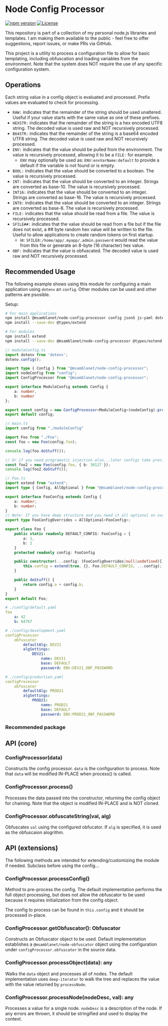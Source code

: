 # Node Config Processor
[![npm version](https://badge.fury.io/js/@msamblanet%2Fnode-config-processor.svg)](https://badge.fury.io/js/@msamblanet%2Fnode-config-processor)
[![License](https://img.shields.io/badge/License-Apache%202.0-blue.svg)](https://opensource.org/licenses/Apache-2.0)

This repository is part of a collection of my personal node.js libraries and templates.  I am making them available to the public - feel free to offer suggestions, report issues, or make PRs via GitHub.

This project is a utility to process a configuration file to allow for basic templating, including obfuscation and loading variables from the environment.  Note that the system does NOT require the use of any specific configuration system.

## Operations

Each string value in a config object is evaluated and processed.  Prefix values are evaluated to check for processing.

- ```RAW:``` indicates that the remainder of the string should be used unaltered.  Useful if your value starts with the same value as one of these prefixes.
- ```HEXSTR:``` indicates that the remainder of the string is a hex encoded UTF8 string.  The decoded value is used raw and NOT recursively processed.
- ```B64STR:``` indicates that the remainder of the string is a base64 encoded UTF8 string.  The decoded value is used raw and NOT recursively processed.
- ```ENV:``` indicates that the value should be pulled from the environment.  The value is recursively processed, allowing it to be a ```FILE:``` for example.
  - ```ENV``` may optionally be used as: ```ENV:envVarName:default``` to provide a default if the variable is not found or is empty.
- ```BOOL:``` indicates that the value should be converted to a boolean.  The value is recursively processed.
- ```INT:``` indicates that the value should be converted to an integer.  Strings are converted as base-10.  The value is recursively processed.
- ```INT16:``` indicates that the value should be converted to an integer.  Strings are converted as base-16.  The value is recursively processed.
- ```INT8:``` indicates that the value should be converted to an integer.  Strings are converted as base-8.  The value is recursively processed.
- ```FILE:``` indicates that the value should be read from a file.  The value is recursively processed.
- ```SFILE##:``` indicates that the value should be read from a file but if the file does not exist, a ## byte random hex value will be written to the file.  Useful to allow applications to create random tokens on first startup.
    - ie: ```SFILE8:/home/app/.myapp/.admin.password``` would read the value from this file or generate an 8-byte (16 character) hex value.
- ```OBF:``` indicates that the value is obfuscated.  The decoded value is used raw and NOT recursively processed.

## Recommended Usage

The following example shows using this module for configuring a main application using ```dotenv``` an ```config```.  Other modules can be used and other patterns are psosible.

Setup:

```bash
# For main applications
npm install @msamblanet/node-config-processor config json5 js-yaml dotenv extend
npm install --save-dev @types/extend

# For modules
npm install extend
npm install --save-dev @msamblanet/node-config-processor @types/extend
```

```typescript
// moduleConfig.ts
import dotenv from 'dotenv';
dotenv.config();

import type { Config } from "@msamblanet/node-config-processor";
import nodeConfig from "config";
import ConfigProcessor from "@msamblanet/node-config-processor";

export interface ModuleConfig extends Config {
    a: number,
    b: number
};

export const config = new ConfigProcessor<ModuleConfig>(nodeConfig).process();
export default config;

// main.ts
import config from "./moduleConfig"

import Foo from "./Foo";
const foo = new Foo(config.foo);

console.log(foo.doStuff());

// Or if you need programatic injection also...later configs take precidence over earlier ones
const foo2 = new Foo(config.foo, { b: 30127 });
console.log(foo2.doStuff());
```

```typescript
// Foo.ts
import extend from "extend";
import type { Config, AllOptional } from "@msamblanet/node-config-processor";

export interface FooConfig extends Config {
    a: number;
    b: number;
}
// Note: If you have deep structure and you need it all optional on overides, use RecursiveAllOptional instead
export type FooConfigOverrides = AllOptional<FooConfig>;

export class Foo {
    public static readonly DEFAULT_CONFIG: FooConfig = {
        a: 1,
        b: 2
    }
    protected readonly config: FooConfig

    public constructor(...config: (FooConfigOverrides|null|undefined)[]) {
        this.config = extend(true, {}, Foo.DEFAULT_CONFIG, ...config);
    }

    public doStuff() {
        return config.a + config.b;
    }
}
export default Foo;
```

```yaml
# ./config/default.yaml
foo
    a: 42
    b: 64767

# ./config/development.yaml
configProcessor
    obfuscator
        defaultAlg: DEV21
        algSettings:
            DEV21:
                name: DEV21
                base: DEFAULT
                password: ENV:DEV21_OBF_PASSWORD

# ./config/production.yaml
configProcessor
    obfuscator
        defaultAlg: PROD21
        algSettings:
            PROD21:
                name: PROD21
                base: DEFAULT
                password: ENV:PROD21_OBF_PASSWORD
```

### Recommended package

## API (core)

### ConfigProcessor(data)

Constructs the config processor.  ```data``` is the configuration to process.  Note that ```data``` will be modified IN-PLACE when process() is called.

### ConfigProcessor.process()

Processes the data passed into the constructor, returning the config object for chaining.  Note that the object is modified IN-PLACE and is NOT cloned.

### ConfigProcessor.obfuscateString(val, alg)

Obfuscates ```val``` using the configured obfucator.  If ```alg``` is specified, it is used as the obfuscaion alogrithm.

## API (extensions)

The following methods are intended for extending/customizing the module if needed.  Subclass before using the config...

### ConfigProcessor.processConfig()

Method to pre-process the config.  The default implementation performs the full object processing, but does not allow the obfuscator to be used because it requires initialization from the config object.

The config to process can be found in ```this.config``` and it should be processed in-place.

### ConfigProcessor.getObfuscator(): Obfuscator

Constructs an Obfuscator object to be used.  Default implementation establishes a ```@msamblanet/node-obfuscator``` object using the configuration under ```configProcessor.obfuscator``` in the source data.

### ConfigProcessor.processObject(data): any

Walks the ```data``` object and processes all of nodes.  The default implementation uses ```deep-iterator``` to walk the tree and replaces the value with the value returned by ```processNode```.

### ConfigProcessor.processNode(nodeDesc, val): any

Processes a value for a single node.  ```nodeDesc``` is a description of the node.  If any errors are thrown, it should be stringified and used to display the context.
